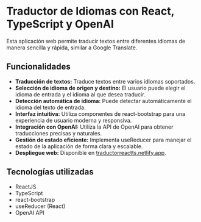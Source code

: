 # Traductor de Idiomas con React, TypeScript y OpenAI

Esta aplicación web permite traducir textos entre diferentes idiomas de manera sencilla y rápida, similar a Google Translate.

## Funcionalidades

- **Traducción de textos:** Traduce textos entre varios idiomas soportados.
- **Selección de idioma de origen y destino:** El usuario puede elegir el idioma de entrada y el idioma al que desea traducir.
- **Detección automática de idioma:** Puede detectar automáticamente el idioma del texto de entrada.
- **Interfaz intuitiva:** Utiliza componentes de react-bootstrap para una experiencia de usuario moderna y responsiva.
- **Integración con OpenAI:** Utiliza la API de OpenAI para obtener traducciones precisas y naturales.
- **Gestión de estado eficiente:** Implementa useReducer para manejar el estado de la aplicación de forma clara y escalable.
- **Despliegue web:** Disponible en [traductorreactts.netlify.app](https://traductorreactts.netlify.app/).

## Tecnologías utilizadas

- ReactJS
- TypeScript
- react-bootstrap
- useReducer (React)
- OpenAI API
